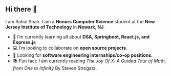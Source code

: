 ## Hi there 👋
I am Rahul Shah. I am a **Honors Computer Science** student at the **New Jersey Institute of Technology** in **Newark, NJ**. 

- 🧠 I’m currently learning all about **DSA, Springboot, React.js, and Express.js**
- 💻 I’m looking to collaborate on **open source projects**.
- 👔 Looking for **software engineering internships/co-op positions.**
- 📚 Fun fact: I am currently reading *The Joy Of X: A Guided Tour of Math, from One to Infinity* By Steven Strogatz.


 




